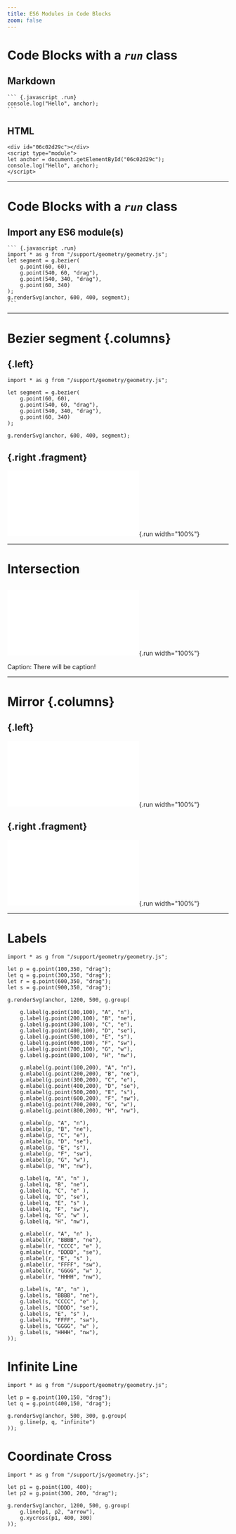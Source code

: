 ```yaml
---
title: ES6 Modules in Code Blocks
zoom: false
---
```


# Code Blocks with a *`run`* class

## Markdown

<style>
#the-markdown-2 {
    background-color: #fa6;
}
#generated-html-4 {
    background-color: #fa6;
}
</style>

```` {#the-markdown .markdown}
``` {.javascript .run}
console.log("Hello", anchor);
```
````

## HTML

``` {#generated-html .html}
<div id="06c02d29c"></div>
<script type="module">
let anchor = document.getElementById("06c02d29c");
console.log("Hello", anchor);
</script>
```

------------------------------------------------------------------------

# Code Blocks with a *`run`* class

## Import any ES6 module(s)

```` {.markdown}
``` {.javascript .run}
import * as g from "/support/geometry/geometry.js";
let segment = g.bezier(
    g.point(60, 60),
    g.point(540, 60, "drag"),
    g.point(540, 340, "drag"),
    g.point(60, 340)
);
g.renderSvg(anchor, 600, 400, segment);
```
````

------------------------------------------------------------------------

# Bezier segment {.columns}

##  {.left}

``` {.javascript .run}
import * as g from "/support/geometry/geometry.js";

let segment = g.bezier(
    g.point(60, 60),
    g.point(540, 60, "drag"),
    g.point(540, 340, "drag"),
    g.point(60, 340)
);

g.renderSvg(anchor, 600, 400, segment);
```

##  {.right .fragment}

![Make sure to drag the green ones!](./bezier.js){.run width="100%"}

------------------------------------------------------------------------

# Intersection

## 

![](./intersection.js){.run width="100%"}

Caption: There will be caption!

------------------------------------------------------------------------

# Mirror {.columns}

##  {.left}

![](./mirror.js){.run width="100%"}

##  {.right .fragment}

![$\vc{d}_r=-\vc{d}_i+2(\vc{d}_i\cdot{\vc{n}})\vc{n}$](./unfold.js){.run
width="100%"}

------------------------------------------------------------------------

# Labels

``` {.javascript .run}
import * as g from "/support/geometry/geometry.js";

let p = g.point(100,350, "drag");
let q = g.point(300,350, "drag");
let r = g.point(600,350, "drag");
let s = g.point(900,350, "drag");

g.renderSvg(anchor, 1200, 500, g.group(
    
    g.label(g.point(100,100), "A", "n"),    
    g.label(g.point(200,100), "B", "ne"),    
    g.label(g.point(300,100), "C", "e"),    
    g.label(g.point(400,100), "D", "se"),    
    g.label(g.point(500,100), "E", "s"),    
    g.label(g.point(600,100), "F", "sw"),    
    g.label(g.point(700,100), "G", "w"),    
    g.label(g.point(800,100), "H", "nw"),    

    g.mlabel(g.point(100,200), "A", "n"),    
    g.mlabel(g.point(200,200), "B", "ne"),    
    g.mlabel(g.point(300,200), "C", "e"),    
    g.mlabel(g.point(400,200), "D", "se"),    
    g.mlabel(g.point(500,200), "E", "s"),    
    g.mlabel(g.point(600,200), "F", "sw"),    
    g.mlabel(g.point(700,200), "G", "w"),    
    g.mlabel(g.point(800,200), "H", "nw"),    

    g.mlabel(p, "A", "n"),    
    g.mlabel(p, "B", "ne"),    
    g.mlabel(p, "C", "e"),    
    g.mlabel(p, "D", "se"),    
    g.mlabel(p, "E", "s"),    
    g.mlabel(p, "F", "sw"),    
    g.mlabel(p, "G", "w"),    
    g.mlabel(p, "H", "nw"),    

    g.label(q, "A", "n" ),    
    g.label(q, "B", "ne"),    
    g.label(q, "C", "e" ),    
    g.label(q, "D", "se"),    
    g.label(q, "E", "s" ),    
    g.label(q, "F", "sw"),    
    g.label(q, "G", "w" ),    
    g.label(q, "H", "nw"),    

    g.mlabel(r, "A", "n" ),    
    g.mlabel(r, "BBBB", "ne"),    
    g.mlabel(r, "CCCC", "e" ),    
    g.mlabel(r, "DDDD", "se"),    
    g.mlabel(r, "E", "s" ),    
    g.mlabel(r, "FFFF", "sw"),    
    g.mlabel(r, "GGGG", "w" ),    
    g.mlabel(r, "HHHH", "nw"),    

    g.label(s, "A", "n" ),    
    g.label(s, "BBBB", "ne"),    
    g.label(s, "CCCC", "e" ),    
    g.label(s, "DDDD", "se"),    
    g.label(s, "E", "s" ),    
    g.label(s, "FFFF", "sw"),    
    g.label(s, "GGGG", "w" ),    
    g.label(s, "HHHH", "nw"),    
));
```

# Infinite Line

``` {.javascript .run}
import * as g from "/support/geometry/geometry.js";

let p = g.point(100,150, "drag");
let q = g.point(400,150, "drag");

g.renderSvg(anchor, 500, 300, g.group(
    g.line(p, q, "infinite")
));
```

# Coordinate Cross

``` {.javascript .run}
import * as g from "/support/js/geometry.js";

let p1 = g.point(100, 400);
let p2 = g.point(300, 200, "drag");

g.renderSvg(anchor, 1200, 500, g.group(
    g.line(p1, p2, "arrow"),
    g.xycross(p1, 400, 300)
));
```
